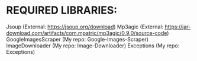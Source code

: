 # REQUIRED LIBRARIES:
Jsoup (External: https://jsoup.org/download)
Mp3agic (External: https://jar-download.com/artifacts/com.mpatric/mp3agic/0.9.0/source-code)
GoogleImagesScraper (My repo: Google-Images-Scraper)
ImageDownloader (My repo: Image-Downloader)
Exceptions (My repo: Exceptions)
